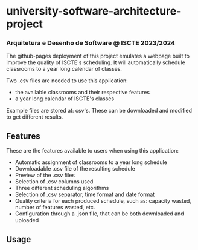 # university-software-architecture-project
### Arquitetura e Desenho de Software @ ISCTE 2023/2024

The github-pages deployment of this project emulates a webpage built to improve the quality of ISCTE's scheduling.
It will automatically schedule classrooms to a year long calendar of classes.

Two .csv files are needed to use this application:
- the available classrooms and their respective features
- a year long calendar of ISCTE's classes

Example files are stored at: csv's. These can be downloaded and modified to get different results.

## Features

These are the features available to users when using this application:

- Automatic assignment of classrooms to a year long schedule
- Downloadable .csv file of the resulting schedule
- Preview of the .csv files
- Selection of .csv columns used
- Three different scheduling algorithms
- Selection of .csv separator, time format and date format
- Quality criteria for each produced schedule, such as: capacity wasted, number of features wasted, etc.
- Configuration through a .json file, that can be both downloaded and uploaded

## Usage
